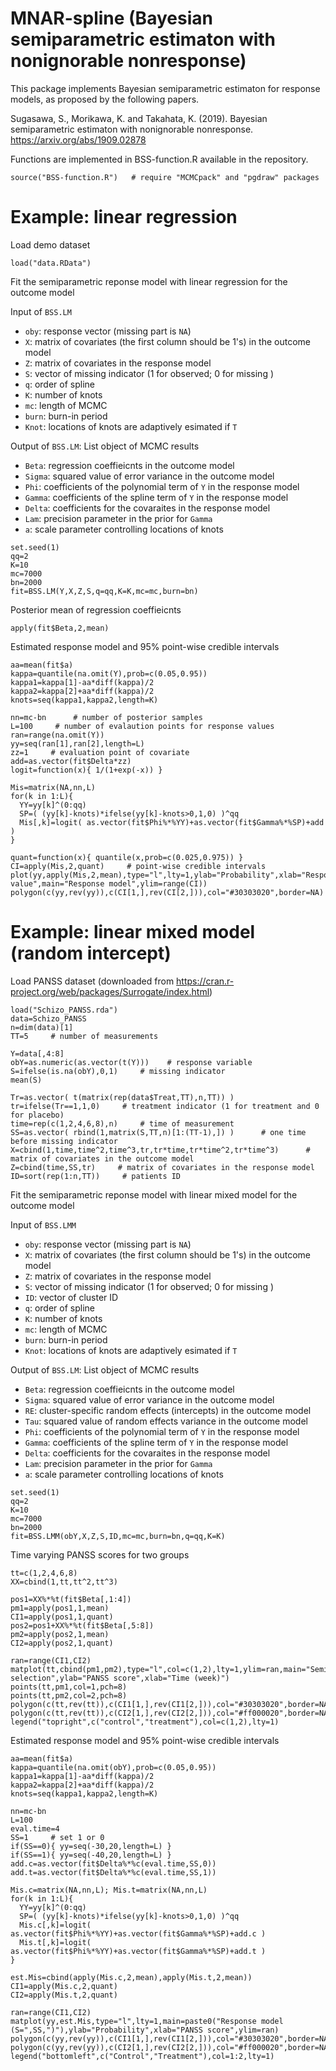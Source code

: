 # MNAR-spline (Bayesian semiparametric estimaton with nonignorable nonresponse)

This package implements Bayesian semiparametric estimaton for response models, as proposed by the following papers.

Sugasawa, S., Morikawa, K. and Takahata, K. (2019). Bayesian semiparametric estimaton with nonignorable nonresponse. https://arxiv.org/abs/1909.02878

Functions are implemented in BSS-function.R available in the repository.

```{r}
source("BSS-function.R")   # require "MCMCpack" and "pgdraw" packages
```


# Example: linear regression 

Load demo dataset
```{r}
load("data.RData")
```

Fit the semiparametric reponse model with linear regression for the outcome model

Input of `BSS.LM`

- `oby`: response vector (missing part is `NA`)
- `X`: matrix of covariates (the first column should be 1's) in the outcome model
- `Z`: matrix of covariates in the response model
- `S`: vector of missing indicator (1 for observed; 0 for missing )
- `q`: order of spline 
- `K`: number of knots
- `mc`: length of MCMC 
- `burn`: burn-in period
- `Knot`: locations of knots are adaptively esimated if `T`

Output of `BSS.LM`: List object of MCMC results

- `Beta`: regression coeffieicnts in the outcome model
- `Sigma`: squared value of error variance in the outcome model
- `Phi`: coefficients of the polynomial term of `Y` in the response model
- `Gamma`: coefficients of the spline term of `Y` in the response model
- `Delta`: coefficients for the covaraites in the response model
- `Lam`: precision parameter in the prior for `Gamma`
- `a`: scale parameter controlling locations of knots

```{r}
set.seed(1)
qq=2
K=10
mc=7000
bn=2000
fit=BSS.LM(Y,X,Z,S,q=qq,K=K,mc=mc,burn=bn)
```

Posterior mean of regression coeffieicnts
```{r}
apply(fit$Beta,2,mean)
```

Estimated response model and 95% point-wise credible intervals
```{r}
aa=mean(fit$a)  
kappa=quantile(na.omit(Y),prob=c(0.05,0.95))
kappa1=kappa[1]-aa*diff(kappa)/2
kappa2=kappa[2]+aa*diff(kappa)/2
knots=seq(kappa1,kappa2,length=K)

nn=mc-bn      # number of posterior samples
L=100     # number of evalaution points for response values
ran=range(na.omit(Y))
yy=seq(ran[1],ran[2],length=L)
zz=1     # evaluation point of covariate
add=as.vector(fit$Delta*zz)
logit=function(x){ 1/(1+exp(-x)) }

Mis=matrix(NA,nn,L)
for(k in 1:L){
  YY=yy[k]^(0:qq)
  SP=( (yy[k]-knots)*ifelse(yy[k]-knots>0,1,0) )^qq  
  Mis[,k]=logit( as.vector(fit$Phi%*%YY)+as.vector(fit$Gamma%*%SP)+add )
}

quant=function(x){ quantile(x,prob=c(0.025,0.975)) }
CI=apply(Mis,2,quant)     # point-wise credible intervals
plot(yy,apply(Mis,2,mean),type="l",lty=1,ylab="Probability",xlab="Response value",main="Response model",ylim=range(CI))
polygon(c(yy,rev(yy)),c(CI[1,],rev(CI[2,])),col="#30303020",border=NA)
```


# Example: linear mixed model (random intercept)

Load PANSS dataset (downloaded from https://cran.r-project.org/web/packages/Surrogate/index.html)
```{r}
load("Schizo_PANSS.rda")
data=Schizo_PANSS
n=dim(data)[1]
TT=5     # number of measurements

Y=data[,4:8]
obY=as.numeric(as.vector(t(Y)))    # response variable
S=ifelse(is.na(obY),0,1)     # missing indicator
mean(S)

Tr=as.vector( t(matrix(rep(data$Treat,TT),n,TT)) )
tr=ifelse(Tr==1,1,0)     # treatment indicator (1 for treatment and 0 for placebo)
time=rep(c(1,2,4,6,8),n)     # time of measurement
SS=as.vector( rbind(1,matrix(S,TT,n)[1:(TT-1),]) )      # one time before missing indicator 
X=cbind(1,time,time^2,time^3,tr,tr*time,tr*time^2,tr*time^3)      # matrix of covariates in the outcome model
Z=cbind(time,SS,tr)     # matrix of covariates in the response model
ID=sort(rep(1:n,TT))     # patients ID
```

Fit the semiparametric reponse model with linear mixed model for the outcome model

Input of `BSS.LMM`

- `oby`: response vector (missing part is `NA`)
- `X`: matrix of covariates (the first column should be 1's) in the outcome model
- `Z`: matrix of covariates in the response model
- `S`: vector of missing indicator (1 for observed; 0 for missing )
- `ID`: vector of cluster ID
- `q`: order of spline 
- `K`: number of knots
- `mc`: length of MCMC 
- `burn`: burn-in period
- `Knot`: locations of knots are adaptively esimated if `T`

Output of `BSS.LM`: List object of MCMC results

- `Beta`: regression coeffieicnts in the outcome model
- `Sigma`: squared value of error variance in the outcome model
- `RE`: cluster-specific random effects (intercepts) in the outcome model
- `Tau`: squared value of random effects variance in the outcome model
- `Phi`: coefficients of the polynomial term of `Y` in the response model
- `Gamma`: coefficients of the spline term of `Y` in the response model
- `Delta`: coefficients for the covaraites in the response model
- `Lam`: precision parameter in the prior for `Gamma`
- `a`: scale parameter controlling locations of knots

```{r}
set.seed(1)
qq=2
K=10
mc=7000
bn=2000
fit=BSS.LMM(obY,X,Z,S,ID,mc=mc,burn=bn,q=qq,K=K)
```

Time varying PANSS scores for two groups
```{r}
tt=c(1,2,4,6,8)
XX=cbind(1,tt,tt^2,tt^3)

pos1=XX%*%t(fit$Beta[,1:4])
pm1=apply(pos1,1,mean)
CI1=apply(pos1,1,quant)
pos2=pos1+XX%*%t(fit$Beta[,5:8])
pm2=apply(pos2,1,mean)
CI2=apply(pos2,1,quant)

ran=range(CI1,CI2)
matplot(tt,cbind(pm1,pm2),type="l",col=c(1,2),lty=1,ylim=ran,main="Semiparametric selection",ylab="PANSS score",xlab="Time (week)")
points(tt,pm1,col=1,pch=8)
points(tt,pm2,col=2,pch=8)
polygon(c(tt,rev(tt)),c(CI1[1,],rev(CI1[2,])),col="#30303020",border=NA)
polygon(c(tt,rev(tt)),c(CI2[1,],rev(CI2[2,])),col="#ff000020",border=NA)
legend("topright",c("control","treatment"),col=c(1,2),lty=1)
```

Estimated response model and 95% point-wise credible intervals
```{r}
aa=mean(fit$a)
kappa=quantile(na.omit(obY),prob=c(0.05,0.95))
kappa1=kappa[1]-aa*diff(kappa)/2
kappa2=kappa[2]+aa*diff(kappa)/2
knots=seq(kappa1,kappa2,length=K)

nn=mc-bn
L=100
eval.time=4
SS=1     # set 1 or 0 
if(SS==0){ yy=seq(-30,20,length=L) }
if(SS==1){ yy=seq(-40,20,length=L) }
add.c=as.vector(fit$Delta%*%c(eval.time,SS,0))
add.t=as.vector(fit$Delta%*%c(eval.time,SS,1))

Mis.c=matrix(NA,nn,L); Mis.t=matrix(NA,nn,L)
for(k in 1:L){
  YY=yy[k]^(0:qq)
  SP=( (yy[k]-knots)*ifelse(yy[k]-knots>0,1,0) )^qq  
  Mis.c[,k]=logit( as.vector(fit$Phi%*%YY)+as.vector(fit$Gamma%*%SP)+add.c )
  Mis.t[,k]=logit( as.vector(fit$Phi%*%YY)+as.vector(fit$Gamma%*%SP)+add.t )
}

est.Mis=cbind(apply(Mis.c,2,mean),apply(Mis.t,2,mean))
CI1=apply(Mis.c,2,quant)
CI2=apply(Mis.t,2,quant)

ran=range(CI1,CI2)
matplot(yy,est.Mis,type="l",lty=1,main=paste0("Response model (S=",SS,")"),ylab="Probability",xlab="PANSS score",ylim=ran)
polygon(c(yy,rev(yy)),c(CI1[1,],rev(CI1[2,])),col="#30303020",border=NA)
polygon(c(yy,rev(yy)),c(CI2[1,],rev(CI2[2,])),col="#ff000020",border=NA)
legend("bottomleft",c("Control","Treatment"),col=1:2,lty=1) 
```



